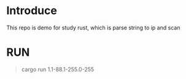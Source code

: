 # Introduce

This repo is demo for study rust, which is parse string to ip and scan

# RUN

> cargo run 1.1-88.1-255.0-255
